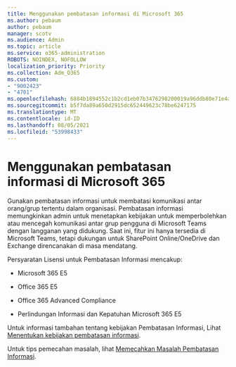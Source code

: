 ```yaml
---
title: Menggunakan pembatasan informasi di Microsoft 365
ms.author: pebaum
author: pebaum
manager: scotv
ms.audience: Admin
ms.topic: article
ms.service: o365-administration
ROBOTS: NOINDEX, NOFOLLOW
localization_priority: Priority
ms.collection: Adm_O365
ms.custom:
- "9002423"
- "4701"
ms.openlocfilehash: 6884b1894552c1b2cd1eb07b3476298200019a96ddb80e71e4ab5138015b40ac
ms.sourcegitcommit: b5f7da89a650d2915dc652449623c78be6247175
ms.translationtype: MT
ms.contentlocale: id-ID
ms.lasthandoff: 08/05/2021
ms.locfileid: "53998433"
---
```

# <a name="using-information-barriers-in-microsoft-365"></a>Menggunakan pembatasan informasi di Microsoft 365

Gunakan pembatasan informasi untuk membatasi komunikasi antar orang/grup tertentu dalam organisasi.  Pembatasan informasi memungkinkan admin untuk menetapkan kebijakan untuk memperbolehkan atau mencegah komunikasi antar grup pengguna di Microsoft Teams dengan langganan yang didukung.  Saat ini, fitur ini hanya tersedia di Microsoft Teams, tetapi dukungan untuk SharePoint Online/OneDrive dan Exchange direncanakan di masa mendatang.

Persyaratan Lisensi untuk Pembatasan Informasi mencakup:

- Microsoft 365 E5

- Office 365 E5

- Office 365 Advanced Compliance

- Perlindungan Informasi dan Kepatuhan Microsoft 365 E5

Untuk informasi tambahan tentang kebijakan Pembatasan Informasi, Lihat [Menentukan kebijakan pembatasan informasi](https://docs.microsoft.com/microsoft-365/compliance/information-barriers-policies).

Untuk tips pemecahan masalah, lihat [Memecahkan Masalah Pembatasan Informasi](https://docs.microsoft.com/microsoft-365/compliance/information-barriers-troubleshooting).
